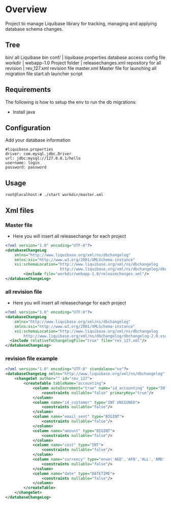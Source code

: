 
# Overview #

Project to manage Liquibase library for tracking, managing and applying database schema changes.

## Tree ##

bin/ all Liquibase bin
conf/
  |  liquibase.properties  database access config file
 workdir
  |  webapp-1.0  Project folder
  		|  releasechanges.xml  repository for all revision
  		|  rev_127.xml         revision file
   master.xml   Master file for launching all migration file
start.sh   launcher script

## Requirements ##

The following is how to setup the env to run the db migrations:
* Install java

## Configuration ##

Add your database information

```SHELL
#liquibase.properties
driver: com.mysql.jdbc.Driver
url: jdbc:mysql://127.0.0.1/hello
username: login
password: password
```

## Usage ##

```SHELL
root@localhost:# ./start workdir/master.xml
```
## Xml files ##

### Master file 
* Here you will insert all releasechange for each project

```XML
<?xml version="1.0" encoding="UTF-8"?>
<databaseChangeLog
	xmlns="http://www.liquibase.org/xml/ns/dbchangelog"
	xmlns:xsi="http://www.w3.org/2001/XMLSchema-instance"
	xsi:schemaLocation="http://www.liquibase.org/xml/ns/dbchangelog
						http://www.liquibase.org/xml/ns/dbchangelog/dbchangelog-2.0.xsd">
        <include file="workdir/webapp-1.0/releasechanges.xml"/>
</databaseChangeLog>
```

### all revision file 
* Here you will insert all releasechange for each project
```XML
<?xml version="1.0" encoding="UTF-8"?> 
<databaseChangeLog
	xmlns="http://www.liquibase.org/xml/ns/dbchangelog"
	xmlns:xsi="http://www.w3.org/2001/XMLSchema-instance"
	xsi:schemaLocation="http://www.liquibase.org/xml/ns/dbchangelog
		http://www.liquibase.org/xml/ns/dbchangelog/dbchangelog-2.0.xsd">
  <include relativeToChangelogFile="true" file="rev_127.xml"/>
</databaseChangeLog> 
```


### revision file example

```XML
<?xml version="1.0" encoding="UTF-8" standalone="no"?>
<databaseChangeLog xmlns="http://www.liquibase.org/xml/ns/dbchangelog" xmlns:xsi="http://www.w3.org/2001/XMLSchema-instance" xsi:schemaLocation="http://www.liquibase.org/xml/ns/dbchangelog http://www.liquibase.org/xml/ns/dbchangelog/dbchangelog-2.0.xsd">			
	<changeSet author="" id="rev_127">
        <createTable tableName="accounting">
            <column autoIncrement="true" name="id_accounting" type="INT">
                <constraints nullable="false" primaryKey="true"/>
            </column>
            <column name="id_customer" type="INT UNSIGNED">
                <constraints nullable="false"/>
            </column>
            <column name="email_sent" type="BIGINT">
                <constraints nullable="false"/>
            </column>
            <column name="amount" type="BIGINT">
                <constraints nullable="false"/>
            </column>
            <column name="cost" type="INT">
                <constraints nullable="false"/>
            </column>
            <column name="currency" type="enum('AED','AFN','ALL','AMD','ANG','AOA','ARS','AUD','AWG','AZN','BAM','BBD','BDT','BGN','BHD','BIE','BIF','BMD','BND','BOB','BOV','BRL','BSD','BTN','BWP','BYR','BZD','CAD','CDF','CHE','CHF','CHW','CLF','CLP','CNY','COP','COU','CRC','CUP','CVE','CZK','DJF','DKK','DOP','DZD','EEK','EGP','ERN','ETB','EUR','FJD','FKP','GBP','GEL','GHS','GIP','GMD','GNF','GTQ','GWP','GYD','HKD','HNL','HRK','HTG','HUF','IDR','ILS','INR','IQD','IRR','ISK','JMD','JOD','JPY','KES','KGS','KHR','KMF','KPW','KRW','KWD','KYD','KZT','LAK','LBP','LKR','LRD','LSL','LTL','LVL','LYD','MAD','MDL','MGA','MKD','MMK','MNT','MOP','MRO','MUR','MVR','MWK','MXN','MXV','MYR','MZN','NAD','NGN','NIO','NOK','NPR','NZD','OMR','PAB','PEN','PGK','PHP','PKR','PLN','PYG','QAR','RON','RSD','RUB','RWF','SAR','SBD','SCR','SDG','SEK','SGD','SHP','SKK','SLL','SOS','SRD','STD','SYP','SZL','THB','TJS','TMM','TND','TOP','TRY','TTD','TWD','TZS','UAH','UGX','USD','UYI','UYU','UZS','VEF','VND','VUV','WST','XAF','XCD','XDR','XOF','XPF','YER','YTL','ZAR','ZWR')">
                <constraints nullable="false"/>
            </column>
            <column name="date" type="DATETIME">
                <constraints nullable="false"/>
            </column>
        </createTable>
    </changeSet>
</databaseChangeLog>
```